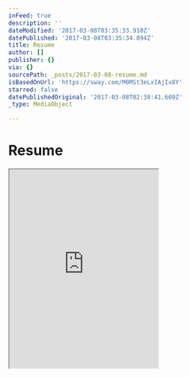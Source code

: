 ```yaml
---
inFeed: true
description: ''
dateModified: '2017-03-08T03:35:33.910Z'
datePublished: '2017-03-08T03:35:34.894Z'
title: Resume
author: []
publisher: {}
via: {}
sourcePath: _posts/2017-03-08-resume.md
isBasedOnUrl: 'https://sway.com/M0MSt3eLxIAjIx8Y'
starred: false
datePublishedOriginal: '2017-03-08T02:38:41.609Z'
_type: MediaObject

---
```

# Resume

<iframe src="https://the-grid.github.io/ed-userhtml/?g=eJxlkEsPATEURvd-RXMTO7QiHhkqsZSwsrKcx51p6UPaMsOvN6ZYsDxncb6b21vJ0qUaSS2LIDjMZ-zSABEoKxE4TFmH3uUcRAgXn1Dq6_Q-yq2mnu7Z_hAmuGu2m9O2WRwp6gwLIF0ys65Ax4EB0amrpHlPfPkz0gqfO6uUNBUHY1sMd4UcYiEhxhpcxgsTMmasP2gLzTCKFy87jr2XuAkgqVK2Lq9KtW1EQ2rMzjL8Wm0ff8r_mPWKxietn-C9aQw" height="400" style=""></iframe>